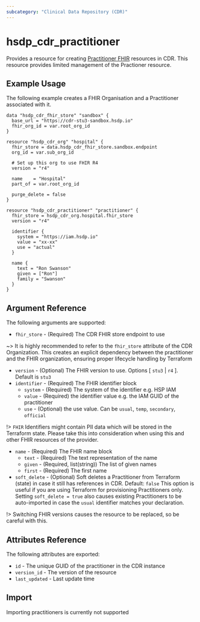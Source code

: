 ```yaml
---
subcategory: "Clinical Data Repository (CDR)"
---
```


# hsdp_cdr_practitioner

Provides a resource for creating [Practitioner FHIR](https://www.hl7.org/fhir/practitioner.html) resources in CDR.
This resource provides limited management of the Practioner resource.

## Example Usage

The following example creates a FHIR Organisation and a Practitioner associated with it.

```hcl
data "hsdp_cdr_fhir_store" "sandbox" {
  base_url = "https://cdr-stu3-sandbox.hsdp.io"
  fhir_org_id = var.root_org_id
}

resource "hsdp_cdr_org" "hospital" {
  fhir_store = data.hsdp_cdr_fhir_store.sandbox.endpoint
  org_id = var.sub_org_id

  # Set up this org to use FHIR R4
  version = "r4"
  
  name    = "Hospital"
  part_of = var.root_org_id
  
  purge_delete = false
}

resource "hsdp_cdr_practitioner" "practitioner" {
  fhir_store = hsdp_cdr_org.hospital.fhir_store
  version = "r4"

  identifier {
    system = "https://iam.hsdp.io"
    value = "xx-xx"
    use = "actual"
  }

  name {
    text = "Ron Swanson"
    given = ["Ron"]
    family = "Swanson"
  }
}
```

## Argument Reference

The following arguments are supported:

* `fhir_store` - (Required) The CDR FHIR store endpoint to use

~> It is highly recommended to refer to the `fhir_store` attribute of the CDR Organization.
This creates an explicit dependency between the practitioner and the FHIR organization,
ensuring proper lifecycle handling by Terraform

* `version` - (Optional) The FHIR version to use. Options [ `stu3` | `r4` ]. Default is `stu3`
* `identifier` - (Required) The FHIR identifier block
  * `system` - (Required) The system of the identifier e.g. HSP IAM
  * `value` - (Required) the identifier value e.g. the IAM GUID of the practitioner
  * `use` - (Optional) the use value. Can be `usual`, `temp`, `secondary`, `official`

!> `FHIR` Identifiers might contain PII data which will be stored in the Terraform state.
   Please take this into consideration when using this and other FHIR resources of the provider.

* `name` - (Required) The FHIR name block
  * `text` - (Required) The text representation of the name
  * `given` - (Required, list(string)) The list of given names
  * `first` - (Required) The first name
* `soft_delete` - (Optional) Soft deletes a Practitioner from Terraform (state) in case it still has references in CDR. Default: `false`
  This option is useful if you are using Terraform for provisioning Practitioners only. Setting `soft_delete = true` also
  causes existing Practitioners to be auto-imported in case the `usual` identifier matches your declaration.

!> Switching FHIR versions causes the resource to be replaced, so be careful with this.

## Attributes Reference

The following attributes are exported:

* `id` - The unique GUID of the practitioner in the CDR instance
* `version_id` - The version of the resource
* `last_updated` - Last update time

## Import

Importing practitioners is currently not supported
